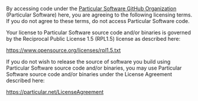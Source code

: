 By accessing code under the [Particular Software GitHub Organization](https://github.com/Particular) (Particular Software) here, you are agreeing to the following licensing terms.
If you do not agree to these terms, do not access Particular Software code.

Your license to Particular Software source code and/or binaries is governed by the Reciprocal Public License 1.5 (RPL1.5) license as described here:

https://www.opensource.org/licenses/rpl1.5.txt

If you do not wish to release the source of software you build using Particular Software source code and/or binaries, you may use Particular Software source code and/or binaries under the License Agreement described here:

https://particular.net/LicenseAgreement
